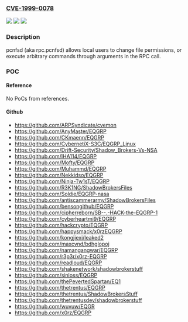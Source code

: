 ### [CVE-1999-0078](https://cve.mitre.org/cgi-bin/cvename.cgi?name=CVE-1999-0078)
![](https://img.shields.io/static/v1?label=Product&message=n%2Fa&color=blue)
![](https://img.shields.io/static/v1?label=Version&message=n%2Fa&color=blue)
![](https://img.shields.io/static/v1?label=Vulnerability&message=n%2Fa&color=brighgreen)

### Description

pcnfsd (aka rpc.pcnfsd) allows local users to change file permissions, or execute arbitrary commands through arguments in the RPC call.

### POC

#### Reference
No PoCs from references.

#### Github
- https://github.com/ARPSyndicate/cvemon
- https://github.com/AnyMaster/EQGRP
- https://github.com/CKmaenn/EQGRP
- https://github.com/CybernetiX-S3C/EQGRP_Linux
- https://github.com/Drift-Security/Shadow_Brokers-Vs-NSA
- https://github.com/IHA114/EQGRP
- https://github.com/Mofty/EQGRP
- https://github.com/Muhammd/EQGRP
- https://github.com/Nekkidso/EQGRP
- https://github.com/Ninja-Tw1sT/EQGRP
- https://github.com/R3K1NG/ShadowBrokersFiles
- https://github.com/Soldie/EQGRP-nasa
- https://github.com/antiscammerarmy/ShadowBrokersFiles
- https://github.com/bensongithub/EQGRP
- https://github.com/cipherreborn/SB--.-HACK-the-EQGRP-1
- https://github.com/cyberheartmi9/EQGRP
- https://github.com/hackcrypto/EQGRP
- https://github.com/happysmack/x0rzEQGRP
- https://github.com/kongjiexi/leaked2
- https://github.com/maxcvnd/bdhglopoj
- https://github.com/namangangwar/EQGRP
- https://github.com/r3p3r/x0rz-EQGRP
- https://github.com/readloud/EQGRP
- https://github.com/shakenetwork/shadowbrokerstuff
- https://github.com/sinloss/EQGRP
- https://github.com/thePevertedSpartan/EQ1
- https://github.com/thetrentus/EQGRP
- https://github.com/thetrentus/ShadowBrokersStuff
- https://github.com/thetrentusdev/shadowbrokerstuff
- https://github.com/wuvuw/EQGR
- https://github.com/x0rz/EQGRP

